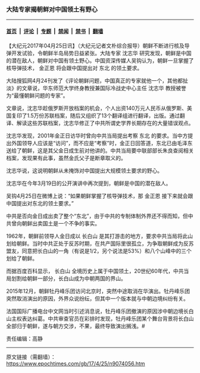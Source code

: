 ### 大陆专家揭朝鲜对中国领土有野心

---

#### [首页](../../../..?n9074056) &nbsp;|&nbsp; [评论](../../../../../epoch-comment?n9074056) &nbsp;|&nbsp; [专题](../../../../../epoch-special?n9074056) &nbsp;|&nbsp; [禁闻](../../../../../epoch-news?n9074056) &nbsp;|&nbsp; [禁书](../../../../../books?n9074056) &nbsp;|&nbsp; [翻墙](https://github.com/gfw-breaker/nogfw/blob/master/README.md?n9074056)


<div class="post_content" id="artbody" itemprop="articleBody">
 <!-- article content begin -->
 <p>
  【大纪元2017年04月25日讯】（大纪元记者文朴综合报导）朝鲜不断进行核及导弹开发试验，令朝鲜半岛局势日益紧张。大陆专家
  <ok href="https://www.epochtimes.com/gb/tag/%E6%B2%88%E5%BF%97%E5%8D%8E.html">
   沈志华
  </ok>
  研究发现，朝鲜是中国的潜在敌人，朝鲜对中国有领土野心。中国资深传媒人吴钩认为，朝鲜一旦掌握了核导弹技术，
  <ok href="https://www.epochtimes.com/gb/tag/%E9%87%91%E6%AD%A3%E6%81%A9.html">
   金正恩
  </ok>
  将会跟中国提出对
  <ok href="https://www.epochtimes.com/gb/tag/%E4%B8%9C%E5%8C%97.html">
   东北
  </ok>
  的领土要求。
 </p>
 <p>
  大陆搜狐网4月24刊发了《评论朝鲜问题，中国真正的专家就他一个，其他都扯淡》的文章说，华东师范大学终身教授兼国际冷战史中心主任
  <ok href="https://www.epochtimes.com/gb/tag/%E6%B2%88%E5%BF%97%E5%8D%8E.html">
   沈志华
  </ok>
  教授被誉为“最懂朝鲜问题的专家”。
 </p>
 <p>
  文章说，沈志华趁俄罗斯开放档案的机会，个人出资140万元人民币从俄罗斯、美国复印了1.5万份苏联档案，随后又组织了13个翻译组进行翻译，出版。通过翻译、解读这些苏联档案，沈志华修正了中共所谓史学界长期存在的大量错误观点。
 </p>
 <p>
  沈志华发现，2001年金正日访华时曾向中共当局提出考察
  <ok href="https://www.epochtimes.com/gb/tag/%E4%B8%9C%E5%8C%97.html">
   东北
  </ok>
  的要求。当中方提出外国领导人应该是“访问”，而不应是“考察”时，金正日回答道，东北已由毛泽东送给了朝鲜，这是其父金日成生前对他讲的。中共当局要中联部部长朱良查阅相关档案，发现果有此事，虽然金氏父子是断章取义的。
 </p>
 <p>
  沈志华说，这说明朝鲜从未掩饰对中国提出大规模领土要求的野心。
 </p>
 <p>
  沈志华在今年3月19日的公开演讲中再次提到，朝鲜是中国的潜在敌人。
 </p>
 <p>
  吴钩4月25日在微博上说：“如果朝鲜掌握了核导弹技术，那
  <ok href="https://www.epochtimes.com/gb/tag/%E9%87%91%E6%AD%A3%E6%81%A9.html">
   金正恩
  </ok>
  接下来就会跟中国提出对东北的领土要求。”
 </p>
 <p>
  中共是否向金日成出卖了整个“东北”，由于中共的专制体制外界还不得而知，但中共曾向朝鲜出卖国土是一个不争的事实。
 </p>
 <p>
  1962年，朝鲜前领导人金日成以
  <ok href="https://www.epochtimes.com/gb/tag/%E9%95%BF%E7%99%BD%E5%B1%B1.html">
   长白山
  </ok>
  是其打游击的地方，要求中共当局将此山划给朝鲜。当时中共正处于反苏时期，在共产国际里很孤立，为争取朝鲜成为反苏盟友，同意把长白山的一角（有说是1/2，另个说法是53%）和八个山峰中的三个划给了朝鲜。
 </p>
 <p>
  而据百度百科显示，
  <ok href="https://www.epochtimes.com/gb/tag/%E9%95%BF%E7%99%BD%E5%B1%B1.html">
   长白山
  </ok>
  全境历史上属于中国领土，20世纪60年代，中共当局划割给朝鲜一部分，长白山成为中朝两国的界山。
 </p>
 <p>
  2015年12月，朝鲜牡丹峰乐团访问北京时，突然中途取消在华演出。牡丹峰乐团突然取消演出的原因，外界众说纷纭，但其中一个版本就与中朝边境纠纷有关。
 </p>
 <p>
  法国国际广播电台中文网当时引述消息说，牡丹峰乐团撤演的原因涉中朝边境长白山主权表达纠葛。中共审查官员在彩排时发现，牡丹峰乐团某个舞台背景将长白山全部归于朝鲜，遂与朝方交涉，不果，最终导致演出搁浅。#
 </p>
 <p>
  责任编辑：高静
 </p>
 <!-- article content end -->
 <div id="below_article_ad">
 </div>
</div>


---

原文链接（需翻墙）：https://www.epochtimes.com/gb/17/4/25/n9074056.htm